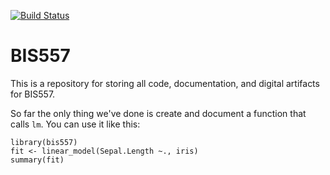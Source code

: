 [![Build Status](https://travis-ci.org/shi-yu-wang-yale/bis557.svg?branch=master)](https://travis-ci.org/shi-yu-wang-yale/bis557)

BIS557
===

This is a repository for storing all code, documentation, and digital 
artifacts for BIS557.

So far the only thing we've done is create and document a function that
calls `lm`. You can use it like this:

```{R}
library(bis557)
fit <- linear_model(Sepal.Length ~., iris)
summary(fit)
```
